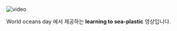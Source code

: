 ![video](https://player.vimeo.com/video/398658263)

World oceans day 에서 제공하는 **learning to sea-plastic** 영상입니다.
